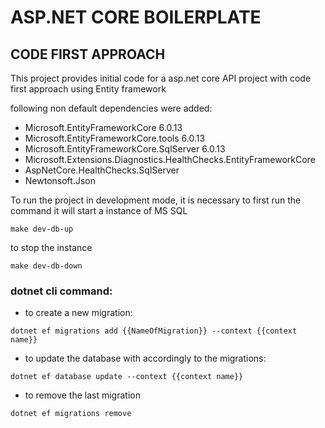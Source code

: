 # ASP.NET CORE BOILERPLATE
## CODE FIRST APPROACH

This project provides initial code for a asp.net core API project with code first approach using Entity framework

following non default dependencies were added:
- Microsoft.EntityFrameworkCore 6.0.13
- Microsoft.EntityFrameworkCore.tools 6.0.13
- Microsoft.EntityFrameworkCore.SqlServer 6.0.13
- Microsoft.Extensions.Diagnostics.HealthChecks.EntityFrameworkCore
- AspNetCore.HealthChecks.SqlServer
- Newtonsoft.Json

To run the project in development mode, it is necessary to first run the command
it will start a instance of MS SQL
```shell 
make dev-db-up
```

to stop the instance

```shell 
make dev-db-down
```


### dotnet cli command:

- to create a new migration:
```shell
dotnet ef migrations add {{NameOfMigration}} --context {{context name}}
```

- to update the database with accordingly to the migrations:
```shell
dotnet ef database update --context {{context name}}
```

- to remove the last migration
```shell
dotnet ef migrations remove 
```





